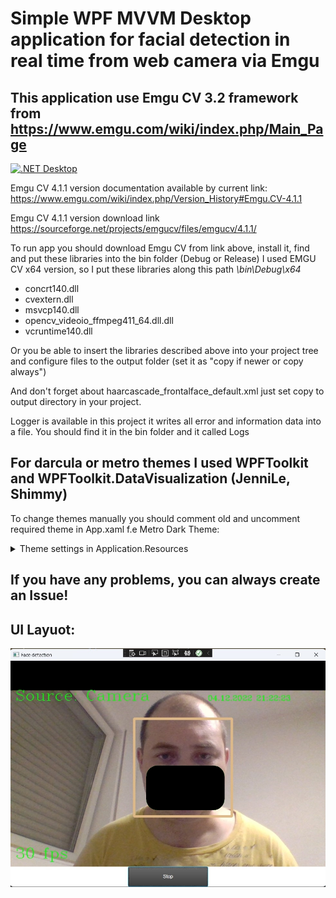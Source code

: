 # Simple WPF MVVM Desktop application for facial detection in real time from web camera via Emgu
## This application use Emgu CV 3.2 framework from https://www.emgu.com/wiki/index.php/Main_Page

[![.NET Desktop](https://github.com/Ledrunning/FacialDetection/actions/workflows/dotnet-desktop.yml/badge.svg)](https://github.com/Ledrunning/FacialDetection/actions/workflows/dotnet-desktop.yml)

Emgu CV 4.1.1 version documentation available by current link: https://www.emgu.com/wiki/index.php/Version_History#Emgu.CV-4.1.1

Emgu CV 4.1.1 version download link https://sourceforge.net/projects/emgucv/files/emgucv/4.1.1/

To run app you should download Emgu CV from link above, install it, find and put these libraries into the bin folder (Debug or Release)
I used EMGU CV x64 version, so I put these libraries along this path *\bin\Debug\x64*
* concrt140.dll
* cvextern.dll
* msvcp140.dll
* opencv_videoio_ffmpeg411_64.dll.dll
* vcruntime140.dll

Or you be able to insert the libraries described above into your project tree and configure files to the output folder (set it as "copy if newer or copy always")

And don't forget about haarcascade_frontalface_default.xml just set copy to output directory in your project.

Logger is available in this project it writes all error and information data into a file.
You should find it in the bin folder and it called Logs

## For darcula or metro themes I used WPFToolkit and WPFToolkit.DataVisualization (JenniLe, Shimmy)
To change themes manually you should comment old and uncomment required theme in App.xaml f.e Metro Dark Theme:

<details> 
  <summary>Theme settings in Application.Resources</summary>
  
  ```xml
     <Application.Resources>
        <ResourceDictionary>
            <ResourceDictionary.MergedDictionaries>
                <!-- IG Theme -->
                <ResourceDictionary Source="Themes/IG/IG.MSControls.Core.Implicit.xaml" />
                <ResourceDictionary Source="Themes/IG/IG.MSControls.Toolkit.Implicit.xaml" />

                <!-- Metro Theme -->
                <!--<ResourceDictionary Source="Themes/Metro/Metro.MSControls.Core.Implicit.xaml" />
                <ResourceDictionary Source="Themes/Metro/Metro.MSControls.Toolkit.Implicit.xaml" /> -->

                <!-- MetroDark Theme -->
                <!--<ResourceDictionary Source="Themes/MetroDark/MetroDark.MSControls.Core.Implicit.xaml" />
                <ResourceDictionary Source="Themes/MetroDark/MetroDark.MSControls.Toolkit.Implicit.xaml" /> -->
            </ResourceDictionary.MergedDictionaries>

            <!-- <SolidColorBrush x:Key="BackgroundKey" Color="#FFFFFF" /> Color="#FF181818" -->

            <!-- Dark Theme -->
            <SolidColorBrush x:Key="BackgroundKey" Color="#FFFFFF" />

            <Style x:Key="HeaderTextBlockStyle" TargetType="TextBlock">
                <Setter Property="FontSize" Value="22" />
                <Setter Property="FontFamily" Value="Segoe UI" />
                <Setter Property="Foreground" Value="#FF00AADE" />
            </Style>

            <Style x:Key="SubHeaderTextBlockStyle" TargetType="TextBlock">
                <Setter Property="FontSize" Value="18" />
                <Setter Property="FontFamily" Value="Segoe UI" />
                <Setter Property="Foreground" Value="#FF00AADE" />
            </Style>
        </ResourceDictionary>
        </Application.Resources>
  ```
  
</details>

## If you have any problems, you can always create an Issue!

## UI Layuot: 

![Screenshot](uilayout.jpg)
